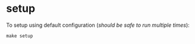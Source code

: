 # setup

To setup using default configuration (_should be safe to run multiple times_):
```
make setup
```

